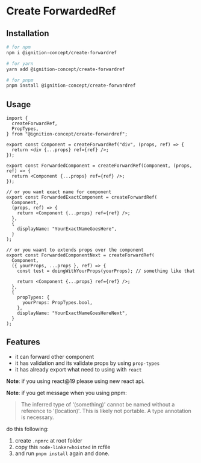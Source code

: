 # Create ForwardedRef

## Installation

```bash
# for npm
npm i @ignition-concept/create-forwardref

# for yarn
yarn add @ignition-concept/create-forwardref

# for pnpm
pnpm install @ignition-concept/create-forwardref
```

## Usage

```tsx
import {
  createForwardRef,
  PropTypes,
} from "@ignition-concept/create-forwardref";

export const Component = createForwardRef("div", (props, ref) => {
  return <div {...props} ref={ref} />;
});

export const ForwardedComponent = createForwardRef(Component, (props, ref) => {
  return <Component {...props} ref={ref} />;
});

// or you want exact name for component
export const ForwardedExactComponent = createForwardRef(
  Component,
  (props, ref) => {
    return <Component {...props} ref={ref} />;
  },
  {
    displayName: "YourExactNameGoesHere",
  }
);

// or you waant to extends props over the component
export const ForwardedComponentNext = createForwardRef(
  Component,
  ({ yourProps, ...props }, ref) => {
    const test = doingWithYourProps(yourProps); // something like that

    return <Component {...props} ref={ref} />;
  },
  {
    propTypes: {
      yourProps: PropTypes.bool,
    },
    displayName: "YourExactNameGoesHereNext",
  }
);
```

## Features

- it can forward other component
- it has validation and its validate props by using `prop-types`
- it has already export what need to using with `react`

**Note**: if you using react@19 please using new react api.

**Note**: if you get message when you using pnpm:

> The inferred type of '(something)' cannot be named without a reference to '(location)'. This is likely not portable. A type annotation is necessary.

do this following:

1.  create `.npmrc` at root folder
2.  copy this `node-linker=hoisted` in rcfile
3.  and run `pnpm install` again and done.
